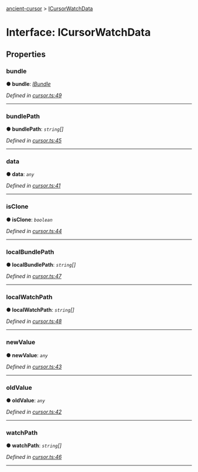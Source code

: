 [ancient-cursor](../README.md) > [ICursorWatchData](../interfaces/icursorwatchdata.md)



# Interface: ICursorWatchData


## Properties
<a id="bundle"></a>

###  bundle

**●  bundle**:  *[IBundle](ibundle.md)* 

*Defined in [cursor.ts:49](https://github.com/AncientSouls/Cursor/blob/588b28d/src/lib/cursor.ts#L49)*





___

<a id="bundlepath"></a>

###  bundlePath

**●  bundlePath**:  *`string`[]* 

*Defined in [cursor.ts:45](https://github.com/AncientSouls/Cursor/blob/588b28d/src/lib/cursor.ts#L45)*





___

<a id="data"></a>

###  data

**●  data**:  *`any`* 

*Defined in [cursor.ts:41](https://github.com/AncientSouls/Cursor/blob/588b28d/src/lib/cursor.ts#L41)*





___

<a id="isclone"></a>

###  isClone

**●  isClone**:  *`boolean`* 

*Defined in [cursor.ts:44](https://github.com/AncientSouls/Cursor/blob/588b28d/src/lib/cursor.ts#L44)*





___

<a id="localbundlepath"></a>

###  localBundlePath

**●  localBundlePath**:  *`string`[]* 

*Defined in [cursor.ts:47](https://github.com/AncientSouls/Cursor/blob/588b28d/src/lib/cursor.ts#L47)*





___

<a id="localwatchpath"></a>

###  localWatchPath

**●  localWatchPath**:  *`string`[]* 

*Defined in [cursor.ts:48](https://github.com/AncientSouls/Cursor/blob/588b28d/src/lib/cursor.ts#L48)*





___

<a id="newvalue"></a>

###  newValue

**●  newValue**:  *`any`* 

*Defined in [cursor.ts:43](https://github.com/AncientSouls/Cursor/blob/588b28d/src/lib/cursor.ts#L43)*





___

<a id="oldvalue"></a>

###  oldValue

**●  oldValue**:  *`any`* 

*Defined in [cursor.ts:42](https://github.com/AncientSouls/Cursor/blob/588b28d/src/lib/cursor.ts#L42)*





___

<a id="watchpath"></a>

###  watchPath

**●  watchPath**:  *`string`[]* 

*Defined in [cursor.ts:46](https://github.com/AncientSouls/Cursor/blob/588b28d/src/lib/cursor.ts#L46)*





___


